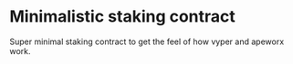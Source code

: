 # Minimalistic staking contract

Super minimal staking contract to get the feel of how vyper and apeworx work.
